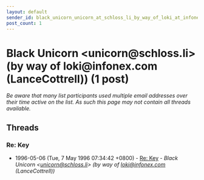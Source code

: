 ```yaml
---
layout: default
sender_id: black_unicorn_unicorn_at_schloss_li_by_way_of_loki_at_infonex_com_lancecottrell_
post_count: 1
---
```


# Black Unicorn <unicorn<span>@</span>schloss.li> (by way of loki<span>@</span>infonex.com (LanceCottrell)) (1 post)

_Be aware that many list participants used multiple email addresses over their time active on the list. As such this page may not contain all threads available._

## Threads

### Re: Key
+ 1996-05-06 (Tue, 7 May 1996 07:34:42 +0800) - [Re: Key](/archive/1996/05/0d775560c299ae2f01a4f27be31e4b1072ec21edbc65945a4b1538a952c910db) - _Black Unicorn \<unicorn@schloss.li\> (by way of loki@infonex.com (LanceCottrell))_

